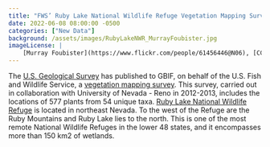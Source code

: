 ```yaml
---
title: "FWS’ Ruby Lake National Wildlife Refuge Vegetation Mapping Survey Dataset is Now Hosted by USGS" 
date: 2022-06-08 08:00:00 -0500 
categories: ["New Data"] 
background: /assets/images/RubyLakeNWR_MurrayFoubister.jpg
imageLicense: | 
    [Murray Foubister](https://www.flickr.com/people/61456446@N06), [CC BY-SA 2.0](https://creativecommons.org/licenses/by-sa/2.0), via Wikimedia Commons 
--- 
```


The [U.S. Geological Survey](https://www.usgs.gov/programs/science-analytics-and-synthesis-sas) has published to GBIF, on behalf of the U.S. Fish and Wildlife Service, a [vegetation mapping survey](https://www.gbif.org/dataset/b1c0c801-1758-408d-aebd-777cbc1dfac7). This survey, carried out in collaboration with University of Nevada - Reno in 2012-2013, includes the locations of 577 plants from 54 unique taxa. [Ruby Lake National Wildlife Refuge](https://www.fws.gov/refuge/ruby-lake) is located in northeast Nevada. To the west of the Refuge are the Ruby Mountains and Ruby Lake lies to the north. This is one of the most remote National Wildlife Refuges in the lower 48 states, and it encompasses more than 150 km2 of wetlands.  
